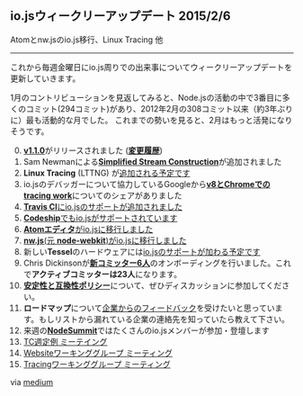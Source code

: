 ## io.jsウィークリーアップデート 2015/2/6
Atomとnw.jsのio.js移行、Linux Tracing 他

---
これから毎週金曜日にio.js周りでの出来事についてウィークリーアップデートを更新していきます。

1月のコントリビューションを見返してみると、Node.jsの活動の中で3番目に多くのコミット(294コミット)があり、2012年2月の308コミット以来（約3年ぶりに）最も活動的な月でした。
これまでの勢いを見ると、2月はもっと活発になりそうです。

0. [**v1.1.0**](https://iojs.org/dist/v1.1.0/)がリリースされました ([**変更履歴**](https://github.com/iojs/io.js/blob/v1.x/CHANGELOG.md#2015-02-03-version-110-chrisdickinson))
0. Sam Newmanによる[**Simplified Stream Construction**](https://github.com/iojs/io.js/commit/50daee7243a3f987e1a28d93c43f913471d6885a)が追加されました
0. **Linux Tracing** (LTTNG) が[追加される予定です](https://github.com/iojs/io.js/pull/702)
0. io.jsのデバッガーについて協力しているGoogleから[**v8とChromeでのtracing work**](https://github.com/iojs/io.js/issues/671#issuecomment-73191538)についてのシェアがありました
0. [**Travis CI**にio.jsのサポートが追加されました](http://docs.travis-ci.com/user/build-environment-updates/2015-02-03/)
0. [**Codeship**でもio.jsがサポートされています](https://codeship.com/documentation/languages/nodejs/#iojs)
0. [**Atomエディタ**がio.jsに移行しました](https://github.com/atom/atom/releases/tag/v0.177.0)
0. [**nw.js**(元 **node-webkit**)がio.jsに移行しました](https://github.com/nwjs/nw.js/issues/2742)
0. 新しい**Tessel**のハードウェアには[io.jsのサポートが加わる予定です](http://blog.technical.io/post/110115579867/upcoming-hardware-from-technical-machine)
0. Chris Dickinsonが[**新コミッター6人**](https://github.com/iojs/io.js/issues/680#issuecomment-73089691)のオンボーディングを行いました。これで**アクティブコミッターは23人**になります。
0. [**安定性と互換性ポリシー**](https://github.com/iojs/io.js/issues/725)について、ぜひディスカッションに参加してください。
0. **ロードマップ**について[企業からのフィードバック](https://github.com/iojs/roadmap/issues/13)を受けたいと思っています。もしリストから漏れている企業の連絡先を知っていたら教えて下さい。
0. 来週の[**NodeSummit**](http://nodesummit.com/)ではたくさんのio.jsメンバーが参加・登壇します
0. [TC週定例 ミーテイング](https://www.youtube.com/watch?v=IhXa2FmtBI4)
0. [Websiteワーキンググループ ミーティング](https://www.youtube.com/watch?v=SBJaXUA0lSY)
0. [Tracingワーキンググループ ミーティング](https://www.youtube.com/watch?v=Oar2yB5SPtA)

via [medium](https://medium.com/node-js-javascript/io-js-week-of-february-6th-2015-e185388549a4)